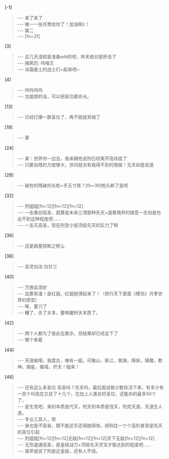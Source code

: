 
[-1] 
>--- 来了来了<br>
>--- 唯一一张月票给你了！加油啊z！<br>
>--- 第二<br>
>--- [fn=31]<br>

[3] 
>--- 这几天请假是准备wlk的吧，昨天绝对是肝去了<br>
>--- 搞笑历: 呜喵王<br>
>--- 冰霜废土的战士们~起来吧~<br>

[4] 
>--- 呜呜呜呜<br>
>--- 古姐想的话，可以把圣位都杀光。<br>

[13] 
>--- 已经打爆一群圣位了，再不跑就背锅了<br>

[19] 
>--- 犟<br>

[24] 
>--- 昊：世界你一边去，我来跟他说刑已经离开高纬度了<br>
>--- 只要自残的力度够大，世间就没有我得不到的情报！无天如是说道<br>

[28] 
>--- 破败的残破的长枪=手无寸铁？[fn=39]枪头断了是吧<br>

[32] 
>--- 刑姐姐[fn=12][fn=12][fn=12]<br>
>--- 一击重创高圣，就算是未来三清那种先天+道尊境界的随意一击怕是也达不到这种程度吧……<br>
>--- 一击灭高圣，现在刑至少是顶级先天的实力了啊<br>

[36] 
>--- 这是朗基努斯之枪么<br>

[38] 
>--- 圣灵剑法·剑廿三<br>

[40] 
>--- 万族血泪史<br>
>--- 血雾弥漫！是红姐，红姐她滑起来了！（侠行天下里面《模仿》月季世界的原型）<br>
>--- 唉，要刀了<br>
>--- 糟了，杀了太多，要唤醒刑天本质了。<br>

[42] 
>--- 两个人都为了彼此在厮杀，但结果却已经定下了<br>
>--- 哪个来着<br>

[44] 
>--- 天道崩塌，我盘古，唯有一姐，可搬山，断江，倒海，降妖，镇魔，敕神，摘星，摧城，开天！姐来！<br>

[46] 
>--- 还有这么多圣位 高圣吗？先天吗，最后面说极少数存活下来，有多少有一百个吗现在又挂了十几个，在加上人类友好圣位，还能杀的最多50个了，<br>
>--- 是生克吧，昊的本质是代天，刑天的本质是伐天，刑克天道，天道生人道。<br>
>--- 专业工具人，邢<br>
>--- 昊也是不容易，既不能还手还得跑得快，把刑往一个个高阶甚至是先天的圣位引起<br>
>--- 刑姐姐[fn=12][fn=12]无敌[fn=12][fn=12]天下无敌[fn=12][fn=12]<br>
>--- 无伤速通高圣，是皇级战力+顶级先天灵宝才能达到的程度吧……<br>
>--- 我早就说了刑是近皇级，还有人不信。<br>
